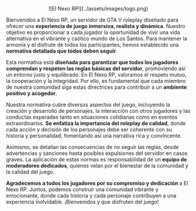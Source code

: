 <center>![El Nexo RP!](../assets/images/logo.png)</center>

Bienvenidos a El Nexo RP, un servidor de GTA V roleplay diseñado para ofrecer una **experiencia de juego inmersiva, realista y dinámica**. Nuestro objetivo es proporcionar a cada jugador la oportunidad de vivir una vida alternativa en el vibrante y caótico mundo de Los Santos. Para mantener la armonía y el disfrute de todos los participantes, hemos establecido una **normativa detallada que todos deben seguir**.

Esta normativa está **diseñada para garantizar que todos los jugadores comprendan y respeten las reglas básicas del servidor**, promoviendo así un entorno justo y equilibrado. En El Nexo RP, valoramos el respeto mutuo, la cooperación y la integridad. Por ello, es fundamental que cada miembro de nuestra comunidad siga estas directrices para contribuir a un **ambiente positivo y acogedor**.

Nuestra normativa cubre diversos aspectos del juego, incluyendo la creación y desarrollo de personajes, la interacción con otros jugadores y las conductas esperadas tanto en situaciones cotidianas como en eventos extraordinarios. **Se enfatiza la importancia del roleplay de calidad**, donde cada acción y decisión de los personajes debe ser coherente con su historia y personalidad, fomentando así una narrativa rica y convincente.

Asimismo, se detallan las consecuencias de no seguir las reglas, desde advertencias y sanciones hasta posibles expulsiones del servidor en casos graves. La aplicación de estas normas es responsabilidad de un **equipo de moderadores dedicados**, quienes velan por el bienestar de la comunidad y la calidad del juego.

**Agradecemos a todos los jugadores por su compromiso y dedicación** a El Nexo RP. Juntos, podemos construir una comunidad vibrante y emocionante, donde cada historia y cada personaje contribuyen a una experiencia inolvidable. ¡Bienvenidos y que disfruten del juego!